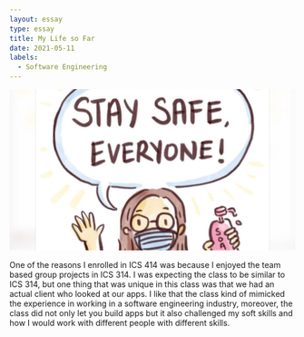 ```yaml
---
layout: essay
type: essay
title: My Life so Far
date: 2021-05-11
labels:
  - Software Engineering
---
```


<img class="ui medium right floated image" src="../images/safe.jpg">

One of the reasons I enrolled in ICS 414 was because I enjoyed the team based group projects in ICS 314. I was expecting the class to be similar to ICS 314, but one thing that was unique in this class was that we had an actual client who looked at our apps. I like that the class kind of mimicked the experience in working in a software engineering industry, moreover, the class did not only let you build apps but it also challenged my soft skills and how I would work with different people with different skills. 



